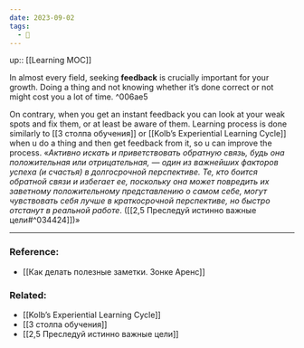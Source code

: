 ```yaml
---
date: 2023-09-02
tags:
  - 🌱
---
```

up:: [[Learning MOC]]

In almost every field, seeking **feedback** is crucially important for your growth.
Doing a thing and not knowing whether it’s done correct or not might cost you a lot of time. ^006ae5

On contrary, when you get an instant feedback you can look at your weak spots and fix them, or at least be aware of them. Learning process is done similarly to [[3 столпа обучения]] or [[Kolb’s Experiential Learning Cycle]] when u do a thing and then get feedback from it, so u can improve the process. 
«*Активно искать и приветствовать обратную связь, будь она положительная или отрицательная, — один из важнейших факторов успеха (и счастья) в долгосрочной перспективе. Те, кто боится обратной связи и избегает ее, поскольку она может повредить их заветному положительному представлению о самом себе, могут чувствовать себя лучше в краткосрочной перспективе, но быстро отстанут в реальной работе*. ([[2,5 Преследуй истинно важные цели#^034424]])»

---
### Reference:
- [[Как делать полезные заметки. Зонке Аренс]]

### Related:
- [[Kolb’s Experiential Learning Cycle]]
- [[3 столпа обучения]]
- [[2,5 Преследуй истинно важные цели]]